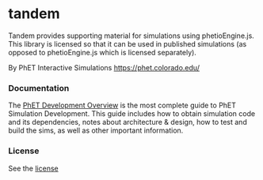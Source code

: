 tandem
=====

Tandem provides supporting material for simulations using phetioEngine.js.  This library is licensed
so that it can be used in published simulations (as opposed to phetioEngine.js which is licensed separately).

By PhET Interactive Simulations
https://phet.colorado.edu/

### Documentation
The [PhET Development Overview](https://github.com/phetsims/phet-info/blob/master/doc/phet-development-overview.md) is the most complete guide to PhET Simulation Development. This guide includes how 
to obtain simulation code and its dependencies, notes about architecture & design, how to test and build the sims, as well as other important information.

### License
See the [license](LICENSE)